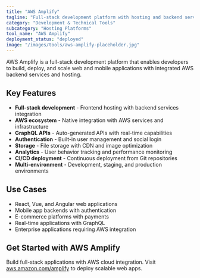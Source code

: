 ```yaml
---
title: "AWS Amplify"
tagline: "Full-stack development platform with hosting and backend services"
category: "Development & Technical Tools"
subcategory: "Hosting Platforms"
tool_name: "AWS Amplify"
deployment_status: "deployed"
image: "/images/tools/aws-amplify-placeholder.jpg"
---
```

AWS Amplify is a full-stack development platform that enables developers to build, deploy, and scale web and mobile applications with integrated AWS backend services and hosting.

## Key Features

- **Full-stack development** - Frontend hosting with backend services integration
- **AWS ecosystem** - Native integration with AWS services and infrastructure
- **GraphQL APIs** - Auto-generated APIs with real-time capabilities
- **Authentication** - Built-in user management and social login
- **Storage** - File storage with CDN and image optimization
- **Analytics** - User behavior tracking and performance monitoring
- **CI/CD deployment** - Continuous deployment from Git repositories
- **Multi-environment** - Development, staging, and production environments

## Use Cases

- React, Vue, and Angular web applications
- Mobile app backends with authentication
- E-commerce platforms with payments
- Real-time applications with GraphQL
- Enterprise applications requiring AWS integration

## Get Started with AWS Amplify

Build full-stack applications with AWS cloud integration. Visit [aws.amazon.com/amplify](https://aws.amazon.com/amplify) to deploy scalable web apps.